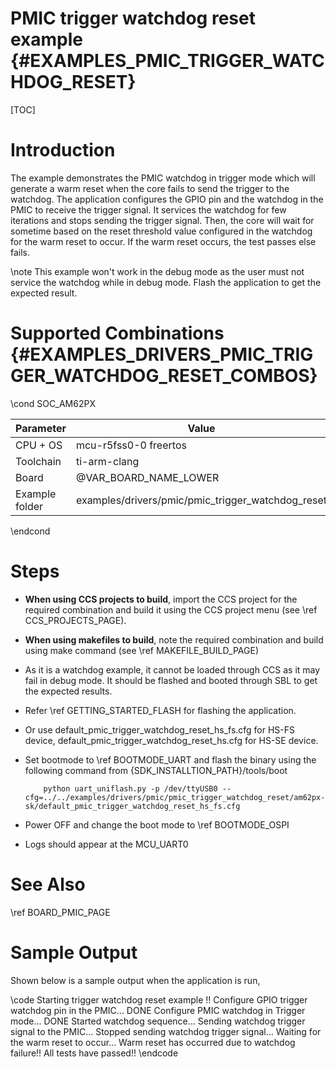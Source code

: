 # PMIC trigger watchdog reset example {#EXAMPLES_PMIC_TRIGGER_WATCHDOG_RESET}

[TOC]

# Introduction

The example demonstrates the PMIC watchdog in trigger mode which will generate a warm reset when the core fails to send the
trigger to the watchdog. The application configures the GPIO pin and the watchdog in the PMIC to receive the trigger signal.
It services the watchdog for few iterations and stops sending the trigger signal. Then, the core will wait for sometime
based on the reset threshold value configured in the watchdog for the warm reset to occur. If the warm reset occurs, the
test passes else fails.

\note This example won't work in the debug mode as the user must not service the watchdog while in debug mode. Flash the
application to get the expected result.

# Supported Combinations {#EXAMPLES_DRIVERS_PMIC_TRIGGER_WATCHDOG_RESET_COMBOS}

\cond SOC_AM62PX

 Parameter      | Value
 ---------------|-----------
 CPU + OS       | mcu-r5fss0-0 freertos
 Toolchain      | ti-arm-clang
 Board          | @VAR_BOARD_NAME_LOWER
 Example folder | examples/drivers/pmic/pmic_trigger_watchdog_reset

\endcond

# Steps

- **When using CCS projects to build**, import the CCS project for the required combination
  and build it using the CCS project menu (see \ref CCS_PROJECTS_PAGE).
- **When using makefiles to build**, note the required combination and build using
  make command (see \ref MAKEFILE_BUILD_PAGE)
- As it is a watchdog example, it cannot be loaded through CCS as it may fail in debug mode. It should be flashed and booted
through SBL to get the expected results.
- Refer \ref GETTING_STARTED_FLASH for flashing the application.
- Or use default_pmic_trigger_watchdog_reset_hs_fs.cfg for HS-FS device, default_pmic_trigger_watchdog_reset_hs.cfg for HS-SE
device.
- Set bootmode to  \ref BOOTMODE_UART and flash the binary using the following command from {SDK_INSTALLTION_PATH}/tools/boot

          python uart_uniflash.py -p /dev/ttyUSB0 --cfg=../../examples/drivers/pmic/pmic_trigger_watchdog_reset/am62px-sk/default_pmic_trigger_watchdog_reset_hs_fs.cfg

- Power OFF and change the boot mode to  \ref BOOTMODE_OSPI
- Logs should appear at the MCU_UART0

# See Also

\ref BOARD_PMIC_PAGE

# Sample Output

Shown below is a sample output when the application is run,

\code
Starting trigger watchdog reset example !!
Configure GPIO trigger watchdog pin in the PMIC... DONE
Configure PMIC watchdog in Trigger mode... DONE
Started watchdog sequence... Sending watchdog trigger signal to the PMIC...
Stopped sending watchdog trigger signal... Waiting for the warm reset to occur...
Warm reset has occurred due to watchdog failure!!
All tests have passed!!
\endcode
